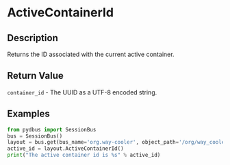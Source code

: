 # ActiveContainerId

## Description
Returns the ID associated with the current active container.

## Return Value
`container_id` - The UUID as a UTF-8 encoded string.

## Examples
```python
from pydbus import SessionBus
bus = SessionBus()
layout = bus.get(bus_name='org.way-cooler', object_path='/org/way_cooler/Layout')
active_id = layout.ActiveContainerId()
print("The active container id is %s" % active_id)
```
